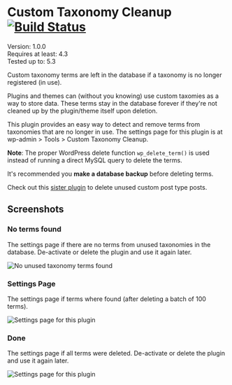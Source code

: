 # Custom Taxonomy Cleanup [![Build Status](https://travis-ci.org/keesiemeijer/custom-taxonomy-cleanup.svg?branch=master)](https://travis-ci.org/keesiemeijer/custom-taxonomy-cleanup) #

Version: 1.0.0  
Requires at least: 4.3  
Tested up to: 5.3  

Custom taxonomy terms are left in the database if a taxonomy is no longer registered (in use). 

Plugins and themes can (without you knowing) use custom taxomies as a way to store data. These terms stay in the database forever if they're not cleaned up by the plugin/theme itself upon deletion.

This plugin provides an easy way to detect and remove terms from taxonomies that are no longer in use. The settings page for this plugin is at wp-admin > Tools > Custom Taxonomy Cleanup.

**Note**: The proper WordPress delete function `wp_delete_term()` is used instead of running a direct MySQL query to delete the terms. 

It's recommended you **make a database backup** before deleting terms.

Check out this [sister plugin](https://github.com/keesiemeijer/custom-post-type-cleanup) to delete unused custom post type posts.

## Screenshots

### No terms found
The settings page if there are no terms from unused taxonomies in the database. De-activate or delete the plugin and use it again later.

![No unused taxonomy terms found](https://user-images.githubusercontent.com/1436618/28871708-128ae668-7786-11e7-8383-cc64a47d07a2.png)

### Settings Page
The settings page if terms where found (after deleting a batch of 100 terms).

![Settings page for this plugin](https://user-images.githubusercontent.com/1436618/28871710-1291c6cc-7786-11e7-8abe-aac32b9f40cc.png)

### Done
The settings page if all terms were deleted. De-activate or delete the plugin and use it again later.

![Settings page for this plugin](https://user-images.githubusercontent.com/1436618/28871709-128db2b2-7786-11e7-971c-32bf4ef769ae.png)
